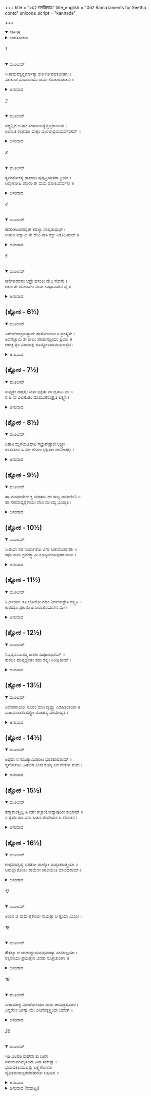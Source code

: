 +++
title = "०६२ रामविलापः"
title_english = "062 Rama laments for Seetha contd"
unicode_script = "kannada"

+++
<details open><summary>वाचनम्</summary>

<div class="audioEmbed"  caption="श्रीराम-हरिसीताराममूर्ति-घनपाठिभ्यां वचनम्" src="https://archive.org/download/Ramayana-recitation-Sriram-harisItArAmamUrti-Ghanapaati-v2/Kanda_3/Kanda_3_ARK-062-Rama_Vilapaha.mp3"></div>
</details>



<details><summary>ಭಾಗಸೂಚನಾ</summary>

ಶ್ರೀರಾಮನ ವಿಲಾಪ
</details>

###### 1


<details open><summary>ಮೂಲಮ್</summary>

ಸೀತಾಮಪಶ್ಯನ್ಧರ್ಮಾತ್ಮಾ ಶೋಕೋಪಹತಚೇತನಃ ।  
ವಿಲಲಾಪ ಮಹಾಬಾಹೂ ರಾಮಃ ಕಮಲಲೋಚನಃ ॥
</details>

<details><summary>ಅನುವಾದ</summary>

ಸೀತೆಯನ್ನು ಕಾಣದೆ ಶೋಕದಿಂದ ವ್ಯಾಕುಲಚಿತ್ತನಾದ ಧರ್ಮಾತ್ಮಾ, ಮಹಾತ್ಮಾ, ಮಹಾಬಹು ಶ್ರೀರಾಮನು ವಿಲಾಪಿಸ ತೊಡಗಿದನು.॥1॥
</details>

###### 2


<details open><summary>ಮೂಲಮ್</summary>

ಪಶ್ಯನ್ನಿವ ಚ ತಾಂ ಸೀತಾಮಪಶ್ಯನ್ಮನ್ಮಥಾರ್ದಿತಃ ।  
ಉವಾಚ ರಾಘವೋ ವಾಕ್ಯಂ ವಿಲಾಪಾಶ್ರಯದುರ್ವಚಮ್ ॥
</details>

<details><summary>ಅನುವಾದ</summary>

ರಘುನಾಥನು ಸೀತೆಯ ಕುರಿತು ಹೆಚ್ಚಾದ ಪ್ರೇಮದಿಂದ ವಿಯೋಗದ ಕಷ್ಟಪಡುತ್ತಿದ್ದನು. ಅವನು ಸೀತೆಯನ್ನು ನೋಡದೇ ಇದ್ದರೂ ನೋಡಿದವನಂತೆ ವಿಲಾಪದ ಕಾರಣ ಗದ್ಗದಿತನಾಗಿ ಕಷ್ಟದಿಂದ ಹೀಗೆ ಹೇಳ ತೊಡಗಿದನು.॥2॥
</details>

###### 3


<details open><summary>ಮೂಲಮ್</summary>

ತ್ವಮಶೋಕಸ್ಯ ಶಾಖಾಭಿಃ ಪುಷ್ಪಪ್ರಿಯತರಾ ಪ್ರಿಯೇ ।  
ಆವೃಣೋಷಿ ಶರೀರಂ ತೇ ಮಮ ಶೋಕವಿವರ್ಧನೀ ॥
</details>

<details><summary>ಅನುವಾದ</summary>

ಪ್ರಿಯೆ! ನಿನಗೆ ಹೂವುಗಳು ಹೆಚ್ಚು ಪ್ರಿಯವಾದ್ದರಿಂದ ಅರಳಿದ ಹೂವುಗಳಿದ್ದ ಅಶೋಕದ ರೆಂಬೆಗಳಿಂದ ತನ್ನ ಶರೀರವನ್ನು ಮುಚ್ಚಿಕೊಂಡು, ನನ್ನ ಶೋಕವನ್ನು ಹೆಚ್ಚಿಸುತ್ತಿರುವೆ.॥3॥
</details>

###### 4


<details open><summary>ಮೂಲಮ್</summary>

ಕದಲೀಕಾಂಡಸದೃಶೌ ಕದಲ್ಯಾ ಸಂವೃತಾವುಭೌ ।  
ಊರೂ ಪಶ್ಯಾಮಿ ತೇ ದೇವಿ ನಾಸಿ ಶಕ್ತಾ ನಿಗೂಹಿತುಮ್ ॥
</details>

<details><summary>ಅನುವಾದ</summary>

ದೇವಿ! ಬಾಳೆಯಂತಿರುವ ನಿನ್ನ ತೊಡೆಗಳನ್ನು ಬಾಳೆಯ ಎಲೆಗಳಿಂದ ಮರೆಮಾಡಿಕೊಂಡಿದ್ದರೂ ನಾನು ಅವನ್ನು ನೋಡುತ್ತಿದ್ದೇನೆ. ನೀನು ಅವನ್ನು ಮರೆಮಾಚಲಾರೆ.॥4॥
</details>

###### 5


<details open><summary>ಮೂಲಮ್</summary>

ಕರ್ಣಿಕಾರವನಂ ಭದ್ರೇ ಹಸಂತೀ ದೇವಿ ಸೇವಸೇ ।  
ಅಲಂ ತೇ ಪರಿಹಾಸೇನ ಮಮ ಬಾಧಾವಹೇನ ವೈ ॥
</details>

<details><summary>ಅನುವಾದ</summary>

ಮಂಗಳಾಂಗಿ ದೇವಿ! ನೀನು ನಗುತ್ತಾ ಕಣಗಿಲೆ ಪುಷ್ಪ ವಾಟಿಕೆಯನ್ನು ಸೇವಿಸುತ್ತಿರುವೆ. ಈ ಪರಿಹಾಸವನ್ನು ನಿಲ್ಲಿಸು ಇದರಿಂದ ನನಗೆ ಬಹಳ ಕಷ್ಟವಾಗುತ್ತಿದೆ.॥5॥
</details>

## (ಶ್ಲೋಕ - 6½)


<details open><summary>ಮೂಲಮ್</summary>

ವಿಶೇಷೇಣಾಶ್ರಮಸ್ಥಾನೇ ಹಾಸೋಽಯಂ ನ ಪ್ರಶಸ್ಯತೇ ।  
ಅವಗಚ್ಛಾಮಿ ತೇ ಶೀಲಂ ಪರಿಹಾಸಪ್ರಿಯಂ ಪ್ರಿಯೇ ॥  
ಆಗಚ್ಛ ತ್ವಂ ವಿಶಾಲಾಕ್ಷಿ ಶೂನ್ಯೋಽಯಮುಟಜಸ್ತವ ।
</details>

<details><summary>ಅನುವಾದ</summary>

ಸಾಮಾನ್ಯವಾಗಿ ಆಶ್ರಮದಸ್ಥಾನದಲ್ಲಿ ಈ ಪರಿಹಾಸವು ಚೆನ್ನಾಗಿರುವುದಿಲ್ಲ. ಪ್ರಿಯೆ! ನಿನ್ನ ಸ್ವಭಾವ ಪರಿಹಾಸ ಪ್ರಿಯವಾಗಿರುವುದನ್ನು ನಾನು ಬಲ್ಲೆನು. ವಿಶಾಲಾಕ್ಷಿ! ನೋಡು ನಿನ್ನ ಪರ್ಣಶಾಲೆ ಬರಿದಾಗಿದೆ, ಬಂದುಬಿಡ.॥6½॥
</details>

## (ಶ್ಲೋಕ - 7½)


<details open><summary>ಮೂಲಮ್</summary>

ಸುವ್ಯಕ್ತಂ ರಾಕ್ಷಸೈಃ ಸೀತಾ ಭಕ್ಷಿತಾ ವಾ ಹೃತಾಪಿ ವಾ ॥  
ನ ಹಿ ಸಾ ವಿಲಪಂತಂ ಮಾಮುಪಸಂಪ್ರೈತಿ ಲಕ್ಷ್ಮಣ ।
</details>

<details><summary>ಅನುವಾದ</summary>

(ಮತ್ತೆ ಭ್ರಮೆಯು ದೂರವಾದಾಗ ಸುಮಿತ್ರಾ ಕುವಾರ ನಲ್ಲಿ ಹೇಳಿದನು.) ಲಕ್ಷ್ಮಣ! ಸೀತೆಯನ್ನು ರಾಕ್ಷಸರು ತಿಂದು ಬಿಟ್ಟಿರುವರು ಅಥವಾ ಕದ್ದುಕೊಂಡು ಹೋಗಿರುವರು ಎಂಬುದು ಈಗ ಸ್ಪಷ್ಟವಾಯಿತು. ಏಕೆಂದರೆ ನಾನು ವಿಲಾಪ ಮಾಡುತ್ತಿದ್ದರೂ ಅವಳು ಬಳಿಗೆ ಬರುತ್ತಿಲ್ಲ..॥7½॥
</details>

## (ಶ್ಲೋಕ - 8½)


<details open><summary>ಮೂಲಮ್</summary>

ಏತಾನಿ ಮೃಗಯೂಥಾನಿ ಸಾಶ್ರುನೇತ್ರಾಣಿ ಲಕ್ಷ್ಮಣ ॥  
ಶಂಸಂತೀವ ಹಿ ಮೇ ದೇವೀಂ ಭಕ್ಷಿತಾಂ ರಜನೀಚರೈಃ ।
</details>

<details><summary>ಅನುವಾದ</summary>

ಲಕ್ಷ್ಮಣ! ಈ ಜಿಂಕೆಗಳ ಗುಂಪು ತಮ್ಮ ಕಣ್ಣುಗಳಿಂದ ಕಂಬನಿ ಸುರಿಸುತ್ತಾ ‘ದೇವೀಸೀತೆಯನ್ನು ರಾಕ್ಷಸರು ತಿಂದು ಹಾಕಿರುವರು’ ಎಂದು ನನ್ನಲ್ಲಿ ಹೇಳುತ್ತಿವೆಯೋ ಎಂಬಂತಿದೆ.॥8½॥
</details>

## (ಶ್ಲೋಕ - 9½)


<details open><summary>ಮೂಲಮ್</summary>

ಹಾ ಮಯಾರ್ಯೇ ಕ್ವ ಯಾತಾಸಿ ಹಾ ಸಾಧ್ವಿ ವರವರ್ಣಿನಿ ॥  
ಹಾ ಸಕಮಾದ್ಯಕೈಕೇಯೀ ದೇವಿ ಮೇಽದ್ಯ ಭವಿಷ್ಯತಿ ।
</details>

<details><summary>ಅನುವಾದ</summary>

ಹಾ ನನ್ನ ಆದರಣೀಯ ಆರ್ಯೆ! ನೀನು ಎಲ್ಲಿಗೆ ಹೋಗಿ ಬಿಟ್ಟೆ? ಎಲೈ ಸಾಧ್ವಿಯೇ! ವರರ್ವಣಿನಿಯೇ!  ನೀನು ಎಲ್ಲಿಗೆ ಹೋದೆ? ಅಯ್ಯೋ! ದೇವಿ! ಇಂದು ಕೈಕೇಯಿಯು ಸಫಲ ಮನೋರಥಳಾದಳು.॥9½॥
</details>

## (ಶ್ಲೋಕ - 10½)


<details open><summary>ಮೂಲಮ್</summary>

ಸೀತಯಾ ಸಹ ನಿರ್ಯಾತೋ ವಿನಾ ಸೀತಾಮುಪಾಗತಃ ॥  
ಕಥಂ ನಾಮ ಪ್ರವೇಕ್ಷ್ಯಾಮಿ ಶೂನ್ಯಮಂತಃಪುರಂ ಮಮ ।
</details>

<details><summary>ಅನುವಾದ</summary>

ಸೀತೆಯೊಂದಿಗೆ ಅಯೋಧ್ಯೆಯಿಂದ ಹೊರಟಿದ್ದೆ. ಸೀತೆಯ ಹೊರತು ಮರಳಿ ಹೋದರೆ ನನ್ನ ಬರಿದಾದ ಅಂತಃಪುರವನ್ನು ಹೇಗೆ ಪ್ರವೇಶಿಸಲಿ.॥10½॥
</details>

## (ಶ್ಲೋಕ - 11½)


<details open><summary>ಮೂಲಮ್</summary>

ನಿರ್ವೀರ್ಯ ಇತಿ ಲೋಕೋ ಮಾಂ ನಿರ್ದಯಶ್ಚೇತಿ ವಕ್ಷ್ಯತಿ ॥  
ಕಾತರತ್ವಂ ಪ್ರಕಾಶಂ ಹಿ ಸೀತಾಪನಯನೇನ ಮೇ ।
</details>

<details><summary>ಅನುವಾದ</summary>

ಇಡೀ ಜಗತ್ತೇ ನನ್ನನ್ನು ಪರಾಕ್ರಮ ಹೀನ, ನಿರ್ದಯಿ ಎಂದು ಹೇಳೀತು. ಸೀತೆಯ ಅಪಹರಣದಿಂದಾಗಿ ನನ್ನ ಹೇಡಿತನ ಪ್ರಕಟವಾದೀತು.॥11½॥
</details>

## (ಶ್ಲೋಕ - 12½)


<details open><summary>ಮೂಲಮ್</summary>

ನಿವೃತ್ತವನವಾಸಶ್ಚ ಜನಕಂ ಮಿಥಿಲಾಧಿಪಮ್ ॥  
ಕುಶಲಂ ಪರಿಪೃಚ್ಛಂತಂ ಕಥಂ ಶಕ್ಷ್ಯೇ ನಿರೀಕ್ಷಿತುಮ್ ।
</details>

<details><summary>ಅನುವಾದ</summary>

ವನವಾಸದಿಂದ ಮರಳಿದಾಗ ಮಿಥಿಲೇಶ ಜನಕನು ಸೀತೆ ಎಲ್ಲಿ? ಎಂದು ನನ್ನ ಬಳಿ ಕೇಳಿದಾಗ ನಾನು ಅವನ ಮುಖ ಹೇಗೆ ನೋಡುವೆ.॥12½॥
</details>

## (ಶ್ಲೋಕ - 13½)


<details open><summary>ಮೂಲಮ್</summary>

ವಿದೇಹರಾಜೋ ನೂನಂ ಮಾಂ ದೃಷ್ಟ್ವಾ ವಿರಹಿತಂತಯಾ ॥  
ಸುತಾವಿನಾಶಸಂತಪ್ತೋ ಮೋಹಸ್ಯ ವಶಮೇಷ್ಯತಿ ।
</details>

<details><summary>ಅನುವಾದ</summary>

ಸೀತಾರಹಿತನಾದ ನನ್ನನ್ನು ನೋಡಿದ ವಿದೇಹರಾಜ ಜನಕನು ತನ್ನ ಪುತ್ರಿಯ ವಿನಾಶದಿಂದ ಸಂತಪ್ತನಾಗಿ ಖಂಡಿತವಾಗಿ ಮೂರ್ಛಿತನಾಗುವನು.॥13½॥
</details>

## (ಶ್ಲೋಕ - 14½)


<details open><summary>ಮೂಲಮ್</summary>

ಅಥವಾ ನ ಗಮಿಷ್ಯಾಮಿಪುರೀಂ  ಭರತಪಾಲಿತಾಮ್ ॥  
ಸ್ವರ್ಗೋಽಪಿ ಹಿತಯಾ ಹೀನಃ ಶೂನ್ಯ ಏವ ಮತೋ ಮಮ ।
</details>

<details><summary>ಅನುವಾದ</summary>

ಇನ್ನೂ ನಾನು ಭರತನಿಂದ ಪಾಲಿತ ಅಯೋಧ್ಯೆಗೆ ಹೋಗುವುದಿಲ್ಲ. ಸೀತೆಯಿಲ್ಲದೆ ನನಗೆ  ಸ್ವರ್ಗವೂ ಶೂನ್ಯವಾಗಿಯೇ ಕಂಡೀತು.॥14½॥
</details>

## (ಶ್ಲೋಕ - 15½)


<details open><summary>ಮೂಲಮ್</summary>

ತನ್ಮಾಮುತ್ಸೃಜ್ಯ ಹಿ ವನೇ ಗಚ್ಛಾಯೋಧ್ಯಾಪುರೀಂ ಶುಭಾಮ್ ॥  
ನ ತ್ವಹಂ ತಾಂ ವಿನಾ ಸೀತಾಂ ಜೀವೇಯಂ ಹಿ ಕಥಂಚನ ।
</details>

<details><summary>ಅನುವಾದ</summary>

ಅದಕ್ಕಾಗಿ ಈಗ ನೀನು ನನ್ನನ್ನು ಕಾಡಿನಲ್ಲೇ ಬಿಟ್ಟು ಸುಂದರ ಅಯೋಧ್ಯೆಗೆ ಮರಳಿ ಹೋಗು. ನಾನಾದರೋ ಈಗ ಸೀತೆಯಿಲ್ಲದೆ ಯಾವ ರೀತಿಯಿಂದಲೂ ಬದುಕಿರಲಾರೆನು.॥15½॥
</details>

## (ಶ್ಲೋಕ - 16½)


<details open><summary>ಮೂಲಮ್</summary>

ಗಾಢಮಾಶ್ಲಿಷ್ಯ ಭರತೋ ವಾಚ್ಯೋ ಮದ್ವಚನಾತ್ತ್ವಯಾ ॥  
ಅನುಜ್ಞಾತೋಽಸಿ ರಾಮೇಣ ಪಾಲಯೇತಿ ವಸುಂಧರಾಮ್ ।
</details>

<details><summary>ಅನುವಾದ</summary>

ನೀನು ಭರತನನ್ನು ಗಾಢವಾಗಿ ಆಲಂಗಿಸಿ ‘ಕೈಕೇಯಿ ನಂದನ! ನೀನು ಇಡೀ ಪಥ್ವಿಯನ್ನು ಪಾಲಿಸು ಅದಕ್ಕಾಗಿ ರಾಮನು ನಿನಗೆ ಆಜ್ಞೆ ಕೊಟ್ಟಿರುವನು’ ಎಂಬ ನನ್ನ ಸಂದೇಶವನ್ನು ತಿಳಿಸು.॥16½॥
</details>

###### 17


<details open><summary>ಮೂಲಮ್</summary>

ಅಂಬಾ ಚ ಮಮ ಕೈಕೇಯೀ ಸುಮಿತ್ರಾ ಚ ತ್ವಯಾ ವಿಭೋ ॥
</details>

###### 18


<details open><summary>ಮೂಲಮ್</summary>

ಕೌಸಲ್ಯಾ ಚ ಯಥಾನ್ಯಾಯಮಭಿವಾದ್ಯಾ ಮಮಾಜ್ಞಯಾ ।  
ರಕ್ಷಣೀಯಾ ಪ್ರಯತ್ನೇನ  ಭವತಾ ಸೂಕ್ತಚಾರಿಣಾ ॥
</details>

<details><summary>ಅನುವಾದ</summary>

ವಿಭೋ! ನನ್ನ ತಾಯಿ ಕೌಸಲ್ಯೆ, ಕೈಕೇಯಿ ಹಾಗೂ ಸುಮಿತ್ರೆಯರನ್ನು ಪ್ರತಿದಿನ ಯಥೋಚಿತವಾಗಿ ವಂದಿಸಿ ಅವರೆಲ್ಲರನ್ನು ರಕ್ಷಿಸು. ಸದಾ ಅವರ ಆಜ್ಞೆಯಂತೆ ನಡೆ. ಇದು ನನ್ನ ಆಜ್ಞೆಯಾಗಿದೆ ಎಂದು ನೀನು ಅವನಲ್ಲಿ ಹೇಳ.॥17-18॥
</details>

###### 19


<details open><summary>ಮೂಲಮ್</summary>

ಸೀತಾಯಾಶ್ಚ ವಿನಾಶೋಽಯಂ ಮಮ ಚಾಮಿತ್ರಸೂದನ ।  
ವಿಸ್ತರೇಣ ಜನನ್ಯಾ ಮೇ ವಿನಿವೇದ್ಯಸ್ತ್ವಯಾ ಭವೇತ್ ॥
</details>

<details><summary>ಅನುವಾದ</summary>

ಶತ್ರುಸೂದನ! ನನ್ನ ತಾಯಿಯ ಮುಂದೆ ಸೀತೆಯ ವಿನಾಶದ ಈ ಸಮಾಚಾರವನ್ನು ವಿಸ್ತಾರವಾಗಿ ತಿಳಿಸು.॥19॥
</details>

###### 20


<details open><summary>ಮೂಲಮ್</summary>

ಇತಿ ವಿಲಪತಿ ರಾಘವೇ ತು ದೀನೇ  
ವನಮುಪಗಮ್ಯತಯಾ ವಿನಾ ಸುಕೇಶ್ಯಾ ।  
ಭಯವಿಕಲಮುಖಸ್ತು ಲಕ್ಷ್ಮಣೋಽಪಿ  
ವ್ಯಥಿತಮನಾಭೃಶಮಾತುರೋ ಬಭೂವ ॥
</details>

<details><summary>ಅನುವಾದ</summary>

ಸುಂದರ ಕೂದಲುಳ್ಳ ಸೀತೆಯ ವಿರಹದಲ್ಲಿ ಭಗವಾನ್ ಶ್ರೀರಾಮನು ಕಾಡಿನೊಳಗೆ ಹೋಗಿ ಹೀಗೆ ದೀನಭಾವದಿಂದ ವಿಲಾಪಿಸತೊಡಗಿದಾಗ ಲಕ್ಷ್ಮಣನ ಮುಖದಲ್ಲಿಯೂ ಭಯದ ವ್ಯಾಕುಲತೆಯ ಚಿಹ್ನೆಗಳು ಕಂಡು ಬಂದವು. ಅವನ ಮನಸ್ಸು ವ್ಯಥಿತವಾಗಿ ಅತ್ಯಂತ ಗಾಬರಿ ಗೊಂಡನು.॥20॥
</details>

<details><summary>ಅನುವಾದ (ಸಮಾಪ್ತಿಃ)</summary>

ಶ್ರೀ ವಾಲ್ಮೀಕಿವಿರಚಿತ ಆರ್ಷರಾಮಾಯಣ ಆದಿಕಾವ್ಯದ ಅರಣ್ಯಕಾಂಡದಲ್ಲಿ ಅರವತ್ತೆರಡನೆಯ ಸರ್ಗ ಸಂಪೂರ್ಣವಾಯಿತು. ॥62॥
</details>
